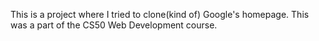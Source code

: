 This is a project where I tried to clone(kind of) Google's homepage. This was a part of the CS50 Web Development course.
